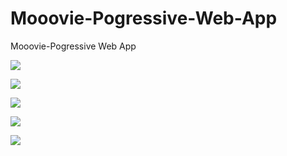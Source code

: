 # Mooovie-Pogressive-Web-App
Mooovie-Pogressive Web App

![](images/img1.png)

![](images/img2.png)

![](images/img3.png)

![](images/img4.png)

![](images/img5.png)

